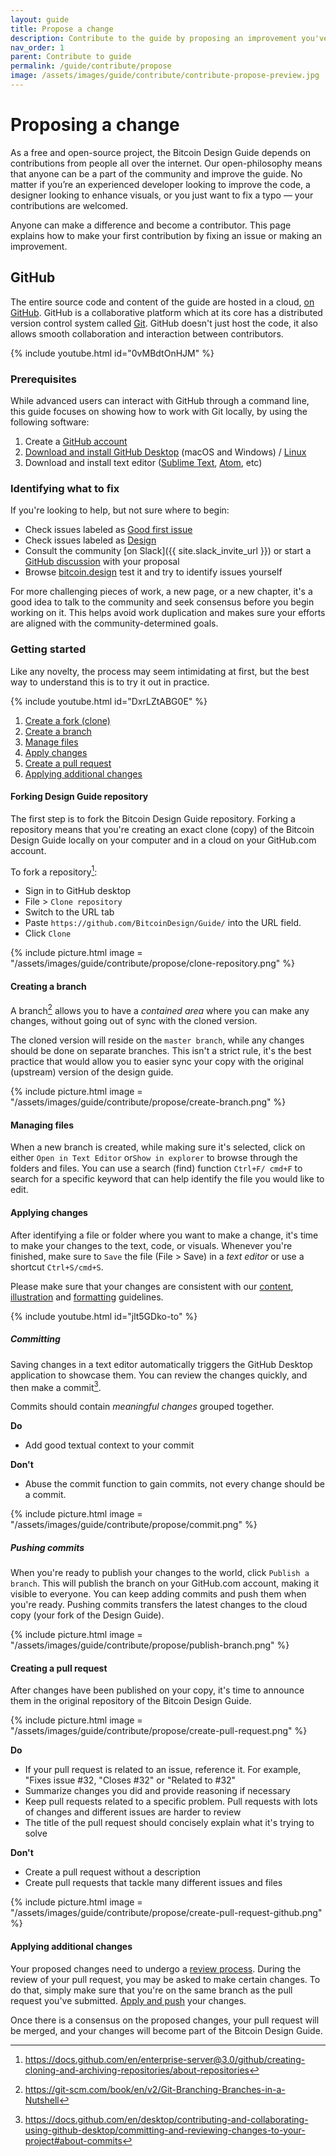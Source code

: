 ```yaml
---
layout: guide
title: Propose a change
description: Contribute to the guide by proposing an improvement you've made or fixing an issue
nav_order: 1
parent: Contribute to guide
permalink: /guide/contribute/propose
image: /assets/images/guide/contribute/contribute-propose-preview.jpg
---
```


# Proposing a change

As a free and open-source project, the Bitcoin Design Guide depends on contributions from people all over the internet. Our open-philosophy means that anyone can be a part of the community and improve the guide. No matter if you’re an experienced developer looking to improve the code, a designer looking to enhance visuals, or you just want to fix a typo — your contributions are welcomed.

Anyone can make a difference and become a contributor. This page explains how to make your first contribution by fixing an issue or making an improvement.

## GitHub

The entire source code and content of the guide are hosted in a cloud, [on GitHub](https://github.com/BitcoinDesign/Guide/). GitHub is a collaborative platform which at its core has a distributed version control system called [Git](https://git-scm.com/). GitHub doesn't just host the code, it also allows smooth collaboration and interaction between contributors.

{% include youtube.html id="0vMBdtOnHJM" %}

### Prerequisites

While advanced users can interact with GitHub through a command line, this guide focuses on showing how to work with Git locally, by using the following software:

1. Create a [GitHub account](https://github.com/)
2. [Download and install GitHub Desktop](https://desktop.github.com/) (macOS and Windows) / [Linux](https://github.com/shiftkey/desktop)
3. Download and install text editor ([Sublime Text](https://www.sublimetext.com/), [Atom](https://atom.io/), etc)

### Identifying what to fix

If you're looking to help, but not sure where to begin:

- Check issues labeled as [Good first issue](https://github.com/BitcoinDesign/Guide/issues?q=is%3Aissue+is%3Aopen+label%3A%22good+first+issue%22)
- Check issues labeled as [Design](https://github.com/BitcoinDesign/Guide/issues?q=is%3Aissue+is%3Aopen+label%3Adesign)
- Consult the community [on Slack]({{ site.slack_invite_url }}) or start a [GitHub discussion](https://github.com/BitcoinDesign/Guide/discussions/new) with your proposal
- Browse [bitcoin.design](https://bitcoin.design/guide) test it and try to identify issues yourself

For more challenging pieces of work, a new page, or a new chapter, it's a good idea to talk to the community and seek consensus before you begin working on it. This helps avoid work duplication and makes sure your efforts are aligned with the community-determined goals.

### Getting started

Like any novelty, the process may seem intimidating at first, but the best way to understand this is to try it out in practice.

{% include youtube.html id="DxrLZtABG0E" %}

1. [Create a fork (clone)](#forking-design-guide-repository)
2. [Create a branch](#creating-a-branch)
3. [Manage files](#managing-files)
4. [Apply changes](#applying-changes)
5. [Create a pull request](#creating-a-pull-request)
6. [Applying additional changes](#applying-additional-changes)

#### Forking Design Guide repository

The first step is to fork the Bitcoin Design Guide repository. Forking a repository means that you're creating an exact clone (copy) of the Bitcoin Design Guide locally on your computer and in a cloud on your GitHub.com account.

To fork a repository[^1]:

- Sign in to GitHub desktop
- File > `Clone repository`
- Switch to the URL tab
- Paste `https://github.com/BitcoinDesign/Guide/` into the URL field.
- Click `Clone`

{% include picture.html
  image = "/assets/images/guide/contribute/propose/clone-repository.png"
%}

#### Creating a branch

A branch[^2] allows you to have a _contained area_ where you can make any changes, without going out of sync with the cloned version.

The cloned version will reside on the `master branch`, while any changes should be done on separate branches. This isn't a strict rule, it's the best practice that would allow you to easier sync your copy with the original (upstream) version of the design guide.

{% include picture.html
  image = "/assets/images/guide/contribute/propose/create-branch.png"
%}

#### Managing files

When a new branch is created, while making sure it's selected, click on either `Open in Text Editor` or`Show in explorer` to browse through the folders and files. You can use a search (find) function `Ctrl+F/ cmd+F` to search for a specific keyword that can help identify the file you would like to edit.

#### Applying changes

After identifying a file or folder where you want to make a change, it's time to make your changes to the text, code, or visuals. Whenever you're finished, make sure to `Save` the file (File > Save) in a _text editor_ or use a shortcut `Ctrl+S/cmd+S`.

Please make sure that your changes are consistent with our [content](content-guidelines), [illustration](illustration-guidelines) and [formatting](formatting) guidelines.

{% include youtube.html id="jlt5GDko-to" %}

##### Committing

Saving changes in a text editor automatically triggers the GitHub Desktop application to showcase them. You can review the changes quickly, and then make a commit[^3].

Commits should contain _meaningful changes_ grouped together.

**Do**
- Add good textual context to your commit

**Don't**
- Abuse the commit function to gain commits, not every change should be a commit.

{% include picture.html
  image = "/assets/images/guide/contribute/propose/commit.png"
%}

##### Pushing commits

When you're ready to publish your changes to the world, click `Publish a branch`. This will publish the branch on your GitHub.com account, making it visible to everyone. You can keep adding commits and push them when you're ready. Pushing commits transfers the latest changes to the cloud copy (your fork of the Design Guide).

{% include picture.html
  image = "/assets/images/guide/contribute/propose/publish-branch.png"
%}

#### Creating a pull request

After changes have been published on your copy, it's time to announce them in the original repository of the Bitcoin Design Guide.

{% include picture.html
  image = "/assets/images/guide/contribute/propose/create-pull-request.png"
%}

**Do**
- If your pull request is related to an issue, reference it. For example, "Fixes issue #32, "Closes #32" or "Related to #32"
- Summarize changes you did and provide reasoning if necessary
- Keep pull requests related to a specific problem. Pull requests with lots of changes and different issues are harder to review
- The title of the pull request should concisely explain what it's trying to solve

**Don't**
- Create a pull request without a description
- Create pull requests that tackle many different issues and files

{% include picture.html
  image = "/assets/images/guide/contribute/propose/create-pull-request-github.png"
%}

#### Applying additional changes

Your proposed changes need to undergo a [review process](review.md). During the review of your pull request, you may be asked to make certain changes. To do that, simply make sure that you're on the same branch as the pull request you've submitted. [Apply and push](#applying-changes) your changes.

Once there is a consensus on the proposed changes, your pull request will be merged, and your changes will become part of the Bitcoin Design Guide.

[^1]: https://docs.github.com/en/enterprise-server@3.0/github/creating-cloning-and-archiving-repositories/about-repositories
[^2]: https://git-scm.com/book/en/v2/Git-Branching-Branches-in-a-Nutshell
[^3]: https://docs.github.com/en/desktop/contributing-and-collaborating-using-github-desktop/committing-and-reviewing-changes-to-your-project#about-commits
